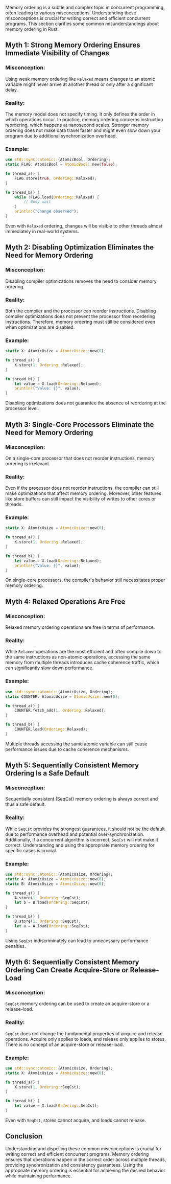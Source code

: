 Memory ordering is a subtle and complex topic in concurrent programming, often leading to various misconceptions. Understanding these misconceptions is crucial for writing correct and efficient concurrent programs. This section clarifies some common misunderstandings about memory ordering in Rust.

## Myth 1: Strong Memory Ordering Ensures Immediate Visibility of Changes

### Misconception:
Using weak memory ordering like `Relaxed` means changes to an atomic variable might never arrive at another thread or only after a significant delay. 

### Reality:
The memory model does not specify timing. It only defines the order in which operations occur. In practice, memory ordering concerns instruction reordering, which happens at nanosecond scales. Stronger memory ordering does not make data travel faster and might even slow down your program due to additional synchronization overhead.

### Example:
```rust
use std::sync::atomic::{AtomicBool, Ordering};
static FLAG: AtomicBool = AtomicBool::new(false);

fn thread_a() {
    FLAG.store(true, Ordering::Relaxed);
}

fn thread_b() {
    while !FLAG.load(Ordering::Relaxed) {
        // Busy wait
    }
    println!("Change observed");
}
```

Even with `Relaxed` ordering, changes will be visible to other threads almost immediately in real-world systems.

## Myth 2: Disabling Optimization Eliminates the Need for Memory Ordering

### Misconception:
Disabling compiler optimizations removes the need to consider memory ordering.

### Reality:
Both the compiler and the processor can reorder instructions. Disabling compiler optimizations does not prevent the processor from reordering instructions. Therefore, memory ordering must still be considered even when optimizations are disabled.

### Example:
```rust
static X: AtomicUsize = AtomicUsize::new(0);

fn thread_a() {
    X.store(1, Ordering::Relaxed);
}

fn thread_b() {
    let value = X.load(Ordering::Relaxed);
    println!("Value: {}", value);
}
```

Disabling optimizations does not guarantee the absence of reordering at the processor level.

## Myth 3: Single-Core Processors Eliminate the Need for Memory Ordering

### Misconception:
On a single-core processor that does not reorder instructions, memory ordering is irrelevant.

### Reality:
Even if the processor does not reorder instructions, the compiler can still make optimizations that affect memory ordering. Moreover, other features like store buffers can still impact the visibility of writes to other cores or threads.

### Example:
```rust
static X: AtomicUsize = AtomicUsize::new(0);

fn thread_a() {
    X.store(1, Ordering::Relaxed);
}

fn thread_b() {
    let value = X.load(Ordering::Relaxed);
    println!("Value: {}", value);
}
```

On single-core processors, the compiler's behavior still necessitates proper memory ordering.

## Myth 4: Relaxed Operations Are Free

### Misconception:
Relaxed memory ordering operations are free in terms of performance.

### Reality:
While `Relaxed` operations are the most efficient and often compile down to the same instructions as non-atomic operations, accessing the same memory from multiple threads introduces cache coherence traffic, which can significantly slow down performance.

### Example:
```rust
use std::sync::atomic::{AtomicUsize, Ordering};
static COUNTER: AtomicUsize = AtomicUsize::new(0);

fn thread_a() {
    COUNTER.fetch_add(1, Ordering::Relaxed);
}

fn thread_b() {
    COUNTER.load(Ordering::Relaxed);
}
```

Multiple threads accessing the same atomic variable can still cause performance issues due to cache coherence mechanisms.

## Myth 5: Sequentially Consistent Memory Ordering Is a Safe Default

### Misconception:
Sequentially consistent (SeqCst) memory ordering is always correct and thus a safe default.

### Reality:
While `SeqCst` provides the strongest guarantees, it should not be the default due to performance overhead and potential over-synchronization. Additionally, if a concurrent algorithm is incorrect, `SeqCst` will not make it correct. Understanding and using the appropriate memory ordering for specific cases is crucial.

### Example:
```rust
use std::sync::atomic::{AtomicUsize, Ordering};
static A: AtomicUsize = AtomicUsize::new(0);
static B: AtomicUsize = AtomicUsize::new(0);

fn thread_a() {
    A.store(1, Ordering::SeqCst);
    let b = B.load(Ordering::SeqCst);
}

fn thread_b() {
    B.store(1, Ordering::SeqCst);
    let a = A.load(Ordering::SeqCst);
}
```

Using `SeqCst` indiscriminately can lead to unnecessary performance penalties.

## Myth 6: Sequentially Consistent Memory Ordering Can Create Acquire-Store or Release-Load

### Misconception:
`SeqCst` memory ordering can be used to create an acquire-store or a release-load.

### Reality:
`SeqCst` does not change the fundamental properties of acquire and release operations. Acquire only applies to loads, and release only applies to stores. There is no concept of an acquire-store or release-load.

### Example:
```rust
use std::sync::atomic::{AtomicUsize, Ordering};
static X: AtomicUsize = AtomicUsize::new(0);

fn thread_a() {
    X.store(1, Ordering::SeqCst);
}

fn thread_b() {
    let value = X.load(Ordering::SeqCst);
}
```

Even with `SeqCst`, stores cannot acquire, and loads cannot release.

## Conclusion

Understanding and dispelling these common misconceptions is crucial for writing correct and efficient concurrent programs. Memory ordering ensures that operations happen in the correct order across multiple threads, providing synchronization and consistency guarantees. Using the appropriate memory ordering is essential for achieving the desired behavior while maintaining performance.